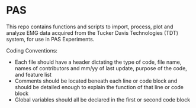 # PAS
This repo contains functions and scripts to import, process, plot and analyze EMG data acquired from the Tucker Davis Technologies (TDT) system, for use in PAS Experiments.

Coding Conventions:
* Each file should have a header dictating the type of code, file name, names of contributors and mm/yy of last update, purpose of the code, and feature list
* Comments should be located beneath each line or code block and should be detailed enough to explain the function of that line or code block
* Global variables should all be declared in the first or second code block
